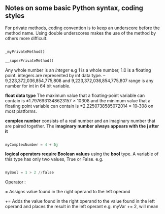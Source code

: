 ## Notes on some basic Python syntax, coding styles

For private methods, coding convention is to keep an underscore before the method name. Using double underscores makes the use of the method by others more difficult.

```Python

_myPrivateMethod()

__superPrivateMethod()


```

Any whole number is an *integer* e.g 1 is a whole number, 1.0 is a floating point. integers are represented by int data type. –9,223,372,036,854,775,808 and 9,223,372,036,854,775,807 range is any number for int in 64 bit variable. 

**float data type** The maximum value that a floating‐point variable
can contain is ±1.7976931348623157 × 10308 and the minimum value that a floating point variable can contain is ±2.2250738585072014 × 10‐308 on most platforms.

**complex number** consists of a real number and an imaginary number that are paired together. The **imaginary number always appears with the j after it**

```Python

myComplexNumber = 4 + 5j


```

**logical operators require Boolean values** using the **bool** type. A variable of this type has only two values, True or False. e.g. 

```Python

myBool = 1 > 2 //false

```

Operator :

= Assigns value found in the right operand to the left operand

+= Adds the value found in the right operand to the value found in the left operand and places the result in the left operant e.g. myVar += 2, will mean 



